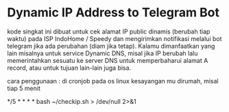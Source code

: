 # Dynamic IP Address to Telegram Bot

kode singkat ini dibuat untuk cek alamat IP public dinamis (berubah tiap waktu) pada ISP IndoHome / Speedy dan mengirimkan notifikasi melalui bot telegram jika ada perubahan (diam jika tetap). Kalamu dimanfaatkan yang lain misalnya untuk service Dynamic DNS, misal jika IP berubah lalu memerintahkan sesuatu ke server DNS untuk memperbaharui alamat A record, atau untuk tujuan lain-lain juga bisa.

cara penggunaan :
di cronjob pada os linux kesayangan mu dirumah, misal tiap 5 menit

*/5 * * * * bash ~/checkip.sh > /dev/null 2>&1

